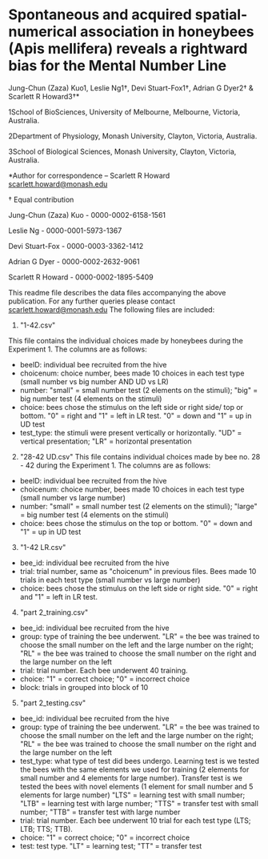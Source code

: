 # Spontaneous and acquired spatial-numerical association in honeybees (Apis mellifera) reveals a rightward bias for the Mental Number Line 

Jung-Chun (Zaza) Kuo1, Leslie Ng1†, Devi Stuart-Fox1†, Adrian G Dyer2† & Scarlett R Howard3†* 

1School of BioSciences, University of Melbourne, Melbourne, Victoria, Australia. 

2Department of Physiology, Monash University, Clayton, Victoria, Australia. 

3School of Biological Sciences, Monash University, Clayton, Victoria, Australia. 

*Author for correspondence – Scarlett R Howard scarlett.howard@monash.edu 

† Equal contribution 

Jung-Chun (Zaza) Kuo - 0000-0002-6158-1561 

Leslie Ng - 0000-0001-5973-1367 

Devi Stuart-Fox - 0000-0003-3362-1412 

Adrian G Dyer - 0000-0002-2632-9061 

Scarlett R Howard - 0000-0002-1895-5409 

This readme file describes the data files accompanying the above publication. For any
further queries please contact scarlett.howard@monash.edu
The following files are included:

1) "1-42.csv"

This file contains the individual choices made by honeybees during the Experiment 1. The columns are
as follows:

* beeID: individual bee recruited from the hive 
* choicenum: choice number, bees made 10 choices in each test type (small number vs big number AND UD vs LR)
* number: "small" = small number test (2 elements on the stimuli); "big" = big number test (4 elements on the stimuli)
* choice: bees chose the stimulus on the left side or right side/ top or bottom. "0" = right and "1" = left in LR test. "0" = down and "1" = up in UD test
* test_type: the stimuli were present vertically or horizontally. "UD" = vertical presentation; "LR" = horizontal presentation 

2) "28-42 UD.csv"
This file contains individual choices made by bee no. 28 - 42  during the Experiment 1. The columns are
as follows:
* beeID: individual bee recruited from the hive 
* choicenum: choice number, bees made 10 choices in each test type (small number vs large number)
* number: "small" = small number test (2 elements on the stimuli); "large" = big number test (4 elements on the stimuli)
* choice: bees chose the stimulus on the top or bottom. "0" = down and "1" = up in UD test

3) "1-42 LR.csv"
* bee_id: individual bee recruited from the hive 
* trial: trial number, same as "choicenum" in previous files. Bees made 10 trials in each test type (small number vs large number)
* choice: bees chose the stimulus on the left side or right side. "0" = right and "1" = left in LR test.

4) "part 2_training.csv"
* bee_id: individual bee recruited from the hive 
* group: type of training the bee underwent. "LR" = the bee was trained to choose the small number on the left and the large number on the right; "RL" = the bee was trained to choose the small number on the right and the large number on the left
* trial: trial number. Each bee underwent 40 training.
* choice: "1" = correct choice; "0" = incorrect choice
* block: trials in grouped into block of 10

5) "part 2_testing.csv"
* bee_id: individual bee recruited from the hive 
* group: type of training the bee underwent. "LR" = the bee was trained to choose the small number on the left and the large number on the right; "RL" = the bee was trained to choose the small number on the right and the large number on the left
* test_type: what type of test did bees undergo. Learning test is we tested the bees with the same elements we used for training (2 elements for small number and 4 elements for large number). Transfer test is we tested the bees with novel elements (1 element for small number and 5 elements for large number) "LTS" = learning test with small number; "LTB" = learning test with large number; "TTS" = transfer test with small number; "TTB" = transfer test with large number
* trial: trial number. Each bee underwent 10 trial for each test type (LTS; LTB; TTS; TTB).
* choice: "1" = correct choice; "0" = incorrect choice
* test: test type. "LT" = learning test; "TT" = transfer test
